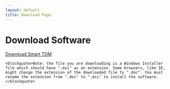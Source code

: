 ```yaml
---
layout: default
title: Download Page
---
```


<div class="post">
	<h1 class="pageTitle">Download Software</h1>
	<p class="intro"></p>
	<a href="https://github.com/ebaas/ebaas.github.io/releases/download/v.7.1.0-beta1/SmartTDM_x64_7.1.0_Setup.msi" class="next button__outline">Download Smart TDM</a>
	
	<blockquote>Note: the file you are downloading is a Windows Installer file which should have ".msi" as an extension. Some browsers, like IE, might change the extension of the downloaded file to ".doc". You must rename the extension from ".doc" to ".msi" to install the software.</blockquote>
</div>
